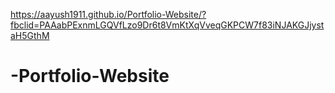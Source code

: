https://aayush1911.github.io/Portfolio-Website/?fbclid=PAAabPExnmLGQVfLzo9Dr6t8VmKtXqVveqGKPCW7f83iNJAKGJjystaH5GthM
# -Portfolio-Website